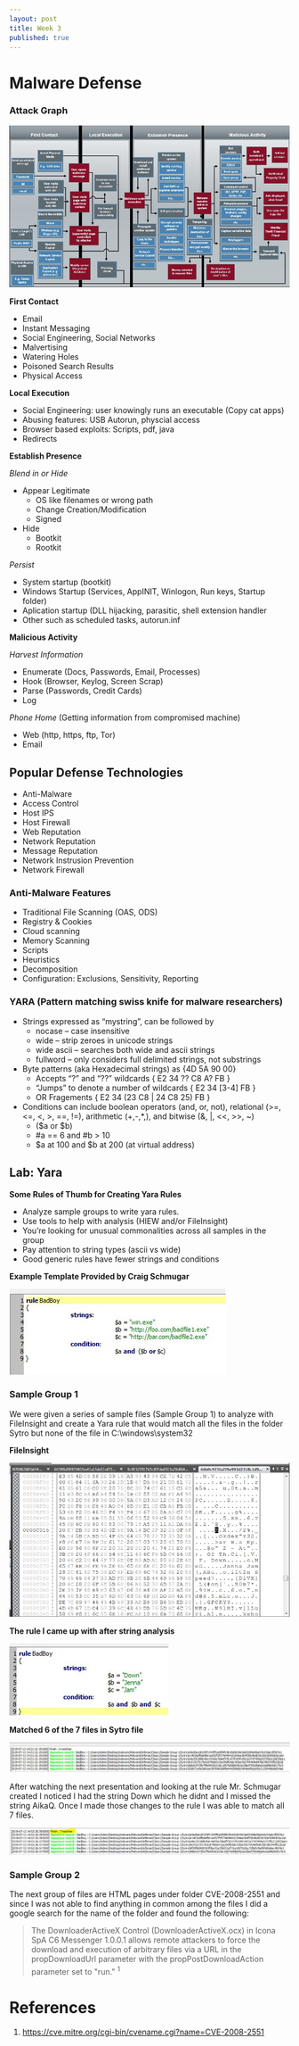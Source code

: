 ```yaml
---
layout: post
title: Week 3
published: true
---
```

# Malware Defense

### Attack Graph 
<img src= "https://raw.githubusercontent.com/viscovin/viscovin.github.io/master/images/AttackGraph.JPG">

**First Contact**
- Email
- Instant Messaging
- Social Engineering, Social Networks
- Malvertising
- Watering Holes 
- Poisoned Search Results
- Physical Access

**Local Execution**
- Social Engineering: user knowingly runs an executable (Copy cat apps) 
- Abusing features: USB Autorun, physcial access
- Browser based exploits: Scripts, pdf, java
- Redirects

**Establish Presence**

*Blend in or Hide*
* Appear Legitimate
    - OS like filenames or wrong path
    - Change Creation/Modification
    - Signed
* Hide 
    - Bootkit
    - Rootkit

*Persist*
- System startup (bootkit)
- Windows Startup (Services, AppINIT, Winlogon, Run keys, Startup folder) 
- Aplication startup (DLL hijacking, parasitic, shell extension handler
- Other such as scheduled tasks, autorun.inf

**Malicious Activity**

*Harvest Information*
- Enumerate (Docs, Passwords, Email, Processes)
- Hook (Browser, Keylog, Screen Scrap)
- Parse (Passwords, Credit Cards)
- Log

*Phone Home* (Getting information from compromised machine) 
- Web (http, https, ftp, Tor)
- Email

## Popular Defense Technologies
- Anti-Malware
- Access Control
- Host IPS
- Host Firewall
- Web Reputation
- Network Reputation
- Message Reputation
- Network Instrusion Prevention
- Network Firewall

### Anti-Malware Features
- Traditional File Scanning (OAS, ODS)
- Registry & Cookies
- Cloud scanning
- Memory Scanning
- Scripts
- Heuristics
- Decomposition
- Configuration: Exclusions, Sensitivity, Reporting

### YARA (Pattern matching swiss knife for malware researchers)
- Strings expressed as “mystring”, can be followed by
    * nocase – case insensitive
    * wide – strip zeroes in unicode strings
    * wide ascii – searches both wide and ascii strings
    * fullword – only considers full delimited strings, not substrings
- Byte patterns (aka Hexadecimal strings) as {4D 5A 90 00}
    * Accepts “?” and “??” wildcards { E2 34 ?? C8 A? FB }
    * “Jumps” to denote a number of wildcards { E2 34 [3-4] FB }
    * OR Fragements { E2 34 (23 C8 | 24 C8 25) FB }
- Conditions can include boolean operators (and, or, not), relational (>=, <=, <, >, ==, !=), arithmetic (+,-,*,\), and bitwise (&, |, <<, >>, ~)
    * ($a or $b)
    * #a == 6 and #b > 10
    * $a at 100 and $b at 200 (at virtual address)

## Lab: Yara
**Some Rules of Thumb for Creating Yara Rules**
- Analyze sample groups to write yara rules.
- Use tools to help with analysis (HIEW and/or FileInsight)
- You’re looking for unusual commonalities across all samples in the group
- Pay attention to string types (ascii vs wide)
- Good generic rules have fewer strings and conditions

**Example Template Provided by Craig Schmugar**

<img src= "https://raw.githubusercontent.com/viscovin/viscovin.github.io/master/images/Template.JPG">

### Sample Group 1
We were given a series of sample files (Sample Group 1) to analyze with FileInsight and create a Yara rule that would match all the files in the folder Sytro but none of the file in C:\windows\system32

**FileInsight** 

<img src= "https://raw.githubusercontent.com/viscovin/viscovin.github.io/master/images/Insight.JPG">

**The rule I came up with after string analysis**

<img src= "https://raw.githubusercontent.com/viscovin/viscovin.github.io/master/images/Myrule.JPG">

**Matched 6 of the 7 files in Sytro file**

<img src= "https://raw.githubusercontent.com/viscovin/viscovin.github.io/master/images/YaraMatches.JPG">

After watching the next presentation and looking at the rule Mr. Schmugar created I noticed I had the string Down which he didnt and I missed the string AikaQ. Once I made those changes to the rule I was able to match all 7 files. 

<img src= "https://raw.githubusercontent.com/viscovin/viscovin.github.io/master/images/7Matches.JPG">

### Sample Group 2
The next group of files are HTML pages under folder CVE-2008-2551 and since I was not able to find anything in common among the files I did a google search for the name of the folder and found the following: 
> The DownloaderActiveX Control (DownloaderActiveX.ocx) in Icona SpA C6 Messenger 1.0.0.1 allows remote attackers to force the download and execution of arbitrary files via a URL in the propDownloadUrl parameter with the propPostDownloadAction parameter set to "run." <sup>1<sup>

# References
1. https://cve.mitre.org/cgi-bin/cvename.cgi?name=CVE-2008-2551














